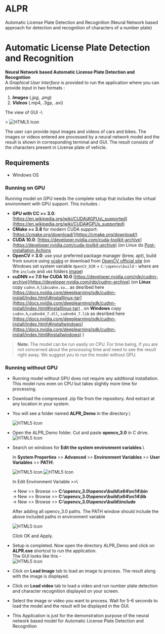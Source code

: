 # ALPR
Automatic License Plate Detection and Recognition (Neural Network based approach for detection and recognition of characters of a number plate)

Automatic License Plate Detection and Recognition
=================================================

**Neural Network based Automatic License Plate Detection and
Recognition**\
 A *Graphical User Interface* is provided to run the application where
you can provide input in two formats :

1.  ***Images*** (*.jpg, .png*)
2.  ***Videos*** (.mp4, .3gp, .avi)

The view of GUI -\

\> ![HTML5 Icon](/Screenshots/GUI.png)

The user can provide input images and videos of cars and bikes. The
images or videos entered are processed by a neural network model and the
result is shown in corresponding terminal and GUI. The result consists
of the characters present in License plate of vehicle.

Requirements
------------

-   Windows OS

### Running on GPU

Running model on GPU needs the complete setup that includes the virtual
environment with GPU support. This includes :

-   **GPU with CC \>= 3.0**:
    [https://en.wikipedia.org/wiki/CUDA\#GPUs\_supported](https://en.wikipedia.org/wiki/CUDA#GPUs_supported)
-   **CMake \>= 3.8** for modern CUDA support:
    [https://cmake.org/download/](https://cmake.org/download/)
-   **CUDA 10.0**:
    [https://developer.nvidia.com/cuda-toolkit-archive](https://developer.nvidia.com/cuda-toolkit-archive)
    (on Linux do [Post-installation
    Actions](https://docs.nvidia.com/cuda/cuda-installation-guide-linux/index.html#post-installation-actions)
-   **OpenCV = 3.0**: use your preferred package manager (brew, apt),
    build from source using [vcpkg](https://github.com/Microsoft/vcpkg)
    or download from [OpenCV official
    site](https://opencv.org/releases.html) (on Windows set system
    variable `OpenCV_DIR` = `C:\opencv\build` - where are the `include`
    and `x64` folders
    [image](https://user-images.githubusercontent.com/4096485/53249516-5130f480-36c9-11e9-8238-a6e82e48c6f2.png))
-   **cuDNN \>= 7.0 for CUDA 10.0**
    [https://developer.nvidia.com/rdp/cudnn-archive](https://developer.nvidia.com/rdp/cudnn-archive)
    (on **Linux** copy `cudnn.h`,`libcudnn.so`… as desribed here
    [https://docs.nvidia.com/deeplearning/sdk/cudnn-install/index.html\#installlinux-tar](https://docs.nvidia.com/deeplearning/sdk/cudnn-install/index.html#installlinux-tar)
    , on **Windows** copy `cudnn.h`,`cudnn64_7.dll`, `cudnn64_7.lib` as
    desribed here
    [https://docs.nvidia.com/deeplearning/sdk/cudnn-install/index.html\#installwindows](https://docs.nvidia.com/deeplearning/sdk/cudnn-install/index.html#installwindows)
    )

> **Note:** The model can be run easily on CPU. For time being, if you
> are not concerned about the processing time and need to see the result
> right away. We suggest you to run the model without GPU.

### Running without GPU

-   Running model without GPU does not require any additional
    installation. This model runs even on CPU but takes slightly more
    time for processing.

-   Download the compressed .zip file from the repository. And extract
    at any location in your system.

-   You will see a folder named **ALPR\_Demo** in the directory.\

    ![HTML5 Icon](/Screenshots/ALPR_Demo_directory.png)

-   Open the ALPR\_Demo folder. Cut and paste **opencv\_3.0** in C
    drive.\
     ![HTML5 Icon](/Screenshots/c_directory_opencv.PNG)
-   Search on windows for **Edit the system environment variables**.\

    In **System Properties** \>\> **Advanced** \>\> **Environment
    Variables** \>\> **User Variables** \>\> **PATH**\

    ![HTML5 Icon](/Screenshots/environment_variable.PNG) ![HTML5
    Icon](/Screenshots/double_click_on_path.PNG)

    In Edit Environment Variable \>\>\

    -\> New \>\> Browse \>\>
    **C:\\opencv\_3.0\\opencv\\build\\x64\\vc14\\bin**\
     -\> New \>\> Browse \>\>
    **C:\\opencv\_3.0\\opencv\\build\\x64\\vc14\\lib**\
     -\> New \>\> Browse \>\>
    **C:\\opencv\_3.0\\opencv\\build\\include**

    After adding all opencv\_3.0 paths. The PATH window should include
    the above included paths in environment variable

    ![HTML5 Icon](/Screenshots/click_on%20_new_and_then_on_browse.PNG)

    Click OK and Apply.

-   Setup is completed. Now open the directory ALPR\_Demo and click on
    **ALPR.exe** shortcut to run the application.\
     The GUI looks like this -\
     ![HTML5 Icon](/Screenshots/GUI.png)

-   Click on **Load Image** tab to load an image to process. The result
    along with the image is displayed.

-   Click on **Load video** tab to load a video and run number plate
    detection and character recognition displayed on your screen.

-   Select the image or video you want to process. Wait for 5-6 seconds
    to load the model and the result will be displayed in the GUI.

-   This Application is just for the demonstration purpose of the neural
    network based model for Automatic License Plate Detection and
    Recognition
